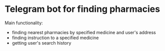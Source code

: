 # Telegram bot for finding pharmacies

Main functionality:

- finding nearest pharmacies by specified medicine and user's address
- finding instruction to a specified medicine
- getting user's search history
